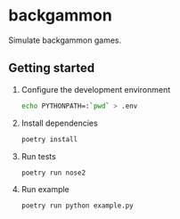 # backgammon

Simulate backgammon games.

## Getting started

1. Configure the development environment
   ```bash
   echo PYTHONPATH=:`pwd` > .env
   ```

1. Install dependencies
   ```bash
   poetry install
   ```

1. Run tests
   ```bash
   poetry run nose2
   ```

1. Run example
   ```bash
   poetry run python example.py
   ```
